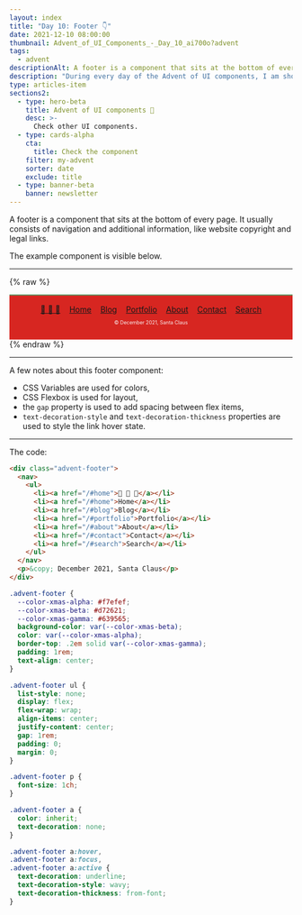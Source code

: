 ```yaml
---
layout: index
title: "Day 10: Footer 👇"
date: 2021-12-10 08:00:00
thumbnail: Advent_of_UI_Components_-_Day_10_ai700o?advent
tags:
  - advent
descriptionAlt: A footer is a component that sits at the bottom of every page. It consists of navigation and additional information, like website copyright and legal links.
description: "During every day of the Advent of UI components, I am showcasing a new UI Component built with HTML, CSS, and JavaScript. Day 10: Footer."
type: articles-item
sections2:
  - type: hero-beta
    title: Advent of UI components 🎄
    desc: >-
      Check other UI components.
  - type: cards-alpha
    cta:
      title: Check the component
    filter: my-advent
    sorter: date
    exclude: title
  - type: banner-beta
    banner: newsletter
---
```


A footer is a component that sits at the bottom of every page. It usually consists of navigation and additional information, like website copyright and legal links.

The example component is visible below.

---

{% raw %}
<div class="advent-footer">
  <nav>
    <ul>
      <li><a href="/#home">🎄 🎄 🎄</a></li>
      <li><a href="/#home">Home</a></li>
      <li><a href="/#blog">Blog</a></li>
      <li><a href="/#portfolio">Portfolio</a></li>
      <li><a href="/#about">About</a></li>
      <li><a href="/#contact">Contact</a></li>
      <li><a href="/#search">Search</a></li>
    </ul>
  </nav>
  <p>&copy; December 2021, Santa Claus</p>
</div>
<style>
.advent-footer {
  --color-xmas-alpha: #f7efef;
  --color-xmas-beta: #d72621;
  --color-xmas-gamma: #639565;
  background-color: var(--color-xmas-beta);
  color: var(--color-xmas-alpha);
  border-top: .2em solid var(--color-xmas-gamma);
  padding: 1rem;
  text-align: center;
}
.advent-footer ul {
  list-style: none;
  display: flex;
  flex-wrap: wrap;
  align-items: center;
  justify-content: center;
  gap: 1rem;
  padding: 0;
  margin: 0;
}
.advent-footer p {
  font-size: 1ch;
}
.copy .advent-footer a:not([class]) {
  color: inherit;
  text-decoration: none;
}
.copy .advent-footer a:not([class]):hover,
.copy .advent-footer a:not([class]):focus,
.copy .advent-footer a:not([class]):active {
  all: unset;
  display: block;
  cursor: pointer;
  text-decoration: underline;
  text-decoration-style: wavy;
  text-decoration-thickness: from-font;
}
</style>
{% endraw %}

---

A few notes about this footer component:

- CSS Variables are used for colors,
- CSS Flexbox is used for layout,
- the `gap` property is used to add spacing between flex items,
- `text-decoration-style` and `text-decoration-thickness` properties are used to style the link hover state.

---

The code:

```html
<div class="advent-footer">
  <nav>
    <ul>
      <li><a href="/#home">🎄 🎄 🎄</a></li>
      <li><a href="/#home">Home</a></li>
      <li><a href="/#blog">Blog</a></li>
      <li><a href="/#portfolio">Portfolio</a></li>
      <li><a href="/#about">About</a></li>
      <li><a href="/#contact">Contact</a></li>
      <li><a href="/#search">Search</a></li>
    </ul>
  </nav>
  <p>&copy; December 2021, Santa Claus</p>
</div>
```

```css
.advent-footer {
  --color-xmas-alpha: #f7efef;
  --color-xmas-beta: #d72621;
  --color-xmas-gamma: #639565;
  background-color: var(--color-xmas-beta);
  color: var(--color-xmas-alpha);
  border-top: .2em solid var(--color-xmas-gamma);
  padding: 1rem;
  text-align: center;
}

.advent-footer ul {
  list-style: none;
  display: flex;
  flex-wrap: wrap;
  align-items: center;
  justify-content: center;
  gap: 1rem;
  padding: 0;
  margin: 0;
}

.advent-footer p {
  font-size: 1ch;
}

.advent-footer a {
  color: inherit;
  text-decoration: none;
}

.advent-footer a:hover,
.advent-footer a:focus,
.advent-footer a:active {
  text-decoration: underline;
  text-decoration-style: wavy;
  text-decoration-thickness: from-font;
}
```
